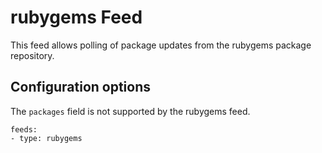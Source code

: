 # rubygems Feed

This feed allows polling of package updates from the rubygems package repository.

## Configuration options

The `packages` field is not supported by the rubygems feed.


```
feeds:
- type: rubygems
```